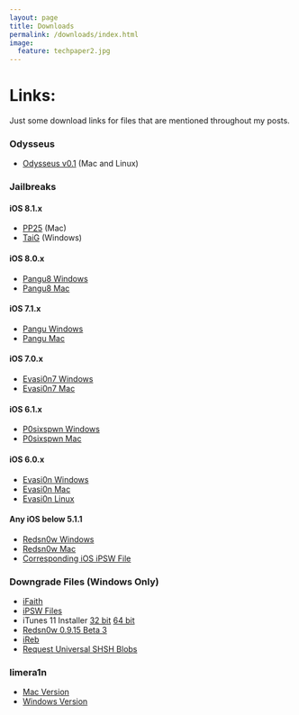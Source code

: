 ```yaml
---
layout: page
title: Downloads
permalink: /downloads/index.html
image:
  feature: techpaper2.jpg
---
```


Links:
======
Just some download links for files that are mentioned throughout my posts.

### Odysseus
* [Odysseus v0.1](http://dayt0n.github.io/odysseus/odysseus-0.1.zip) (Mac and Linux)

### Jailbreaks

#### iOS 8.1.x

* [PP25](http://ghost.25pp.com/soft/ppjailbreak.dmg) (Mac)
* [TaiG](http://apt.taig.com/installer/en/TaiGJBreak_EN_1201.zip) (Windows)

#### iOS 8.0.x

* [Pangu8 Windows](http://dl.pangu.25pp.com/jb/Pangu8_v1.2.1.exe)
* [Pangu8 Mac](http://dl.pangu.25pp.com/jb/Pangu8_v1.0.0.dmg)

#### iOS 7.1.x

* [Pangu Windows](http://dl.pangu.25pp.com/jb/Pangu_v1.2.1.exe)
* [Pangu Mac](http://dl.pangu.25pp.com/jb/Pangu_v1.2.dmg)

#### iOS 7.0.x

* [Evasi0n7 Windows](https://mega.co.nz/#!MpU1RLSQ!weiXBk35QlkGgwhc1cb_puzZZoMGRQ8KtUOhYr8ex1k)
* [Evasi0n7 Mac](https://mega.co.nz/#!5otk0TpR!TFbHcJAlEt534D3EUzhc82xQ4OG5MVlD7snvkAxQdGM)

#### iOS 6.1.x

* [P0sixspwn Windows](https://mega.co.nz/#!Rp12yZrK!EhZjmllrpQ4JDC7VvHbcUEautLNBSSFUgBzKFzB20js)
* [P0sixspwn Mac](https://mega.co.nz/#!hptDFbzb!Dfa8Th7Ngw6PyDSnWDyMmzHbGYDrMqk64kRMB4MCv0c)

#### iOS 6.0.x

* [Evasi0n Windows](https://mega.co.nz/#!lscBQKST!88XCNjSPj0FYFlu1v3WApcrwW2XnHD_IEPKRef1RiWk)
* [Evasi0n Mac](https://mega.co.nz/#!IlE33IJT!tk0UOjL8Wt7Np8UYi5LjQ3WKPnwqwWK-IY8HOzxsrsY)
* [Evasi0n Linux](https://mega.co.nz/#!klVWRThY!alwqx8rzv_v6xFH5wgnMCT2R9hDVRSxoWshFmMHvesU)

#### Any iOS below 5.1.1
* [Redsn0w Windows](http://www.jailbreaktools.com/downloads/windows/redsn0w-0.9.15b3.zip)
* [Redsn0w Mac](http://www.jailbreaktools.com/downloads/osx/redsn0w-0.9.15b3.zip)
* [Corresponding iOS iPSW File](http://ipsw.me)

### Downgrade Files (Windows Only)
* [iFaith](https://github.com/iH8sn0w/iFaith/releases/v1.5.9/1085/ifaith-v1.5.9.zip)
* <a href="https://ipsw.me" target="_blank">iPSW Files</a>
* iTunes 11 Installer [32 bit](http://api.ios.icj.me/v2/iTunes/Windows/11/url/dl) [64 bit](http://api.ios.icj.me/v2/iTunes/Windows/11/64biturl/dl)
* [Redsn0w 0.9.15 Beta 3](http://www.jailbreaktools.com/downloads/windows/redsn0w-0.9.15b3.zip)
* [iReb](https://github.com/iH8sn0w/iREB-2.0/releases/r7/1097/ireb-r7.zip)
* [Request Universal SHSH Blobs](mailto:daytonhasty@gmail.com?subject=SHSH%20Blob%20Request&body=Please%20write%20iPhone%204%20model%20number%20found%20in%20Settings>General>About>Model.%20Also%20include%20the%20iOS%20firmware%20you%20want%20to%20downgrade%20to.)

### limera1n
* [Mac Version](https://sites.google.com/site/dayt0nsfiles/downloads/limera1nOSX.zip?attredirects=0&d=1)
* [Windows Version](https://sites.google.com/site/dayt0nsfiles/downloads/limera1nWIN.exe.zip?attredirects=0&d=1)
